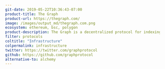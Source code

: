 ```yaml
---
git-date: 2019-05-22T10:36:43-07:00
product-title: The Graph
product-url: https://thegraph.com/
image: /images/output_md/thegraph.com.png
ecosystem: ethereum, bsc, polygon
product-description: The Graph is a decentralized protocol for indexing and querying data from blockchains. [Interview with The Graph Co-Founder Yaniv Tal](/thegraph)
filter: protocols
coltitle: "Infrastructure"
colpermalink: infrastructure
twitter: https://twitter.com/graphprotocol
github: https://github.com/graphprotocol
alternative-to: alchemy
---
```


